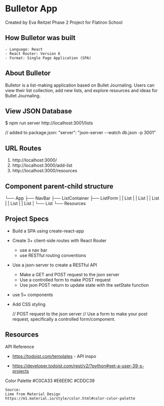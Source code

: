 # Bulletor App
  Created by Eva Reitzel
  Phase 2 Project for Flatiron School

  ## How Bulletor was built
    - Language: React
    - React Router: Version 6
    - Format: Single Page Application (SPA) 

## About Bulletor
  Bulletor is a list-making application based on Bullet Journaling. Users can view their list collection, add new lists, and explore resources and ideas for Bullet Journaling.

## View JSON Database
  $ npm run server
  http://localhost:3001/lists

  // added to package.json:
    "server": "json-server --watch db.json -p 3001"

## URL Routes
  1. http://localhost:3000/
  2. http://localhost:3000/add-list
  3. http://localhost:3000/resources


## Component parent-child structure

  └── App
    ├── NavBar
    ├── ListContainer
    ├── ListForm
    |   |   List
    |   |   List
    |   |   List
    |   |   List
    |   |   List
    |   └── List
    └── Resources

## Project Specs
- Build a SPA using create-react-app
- Create 3+ client-side routes with React Router
  - use a nav bar
  - use RESTful routing conventions
- Use a json-server to create a RESTful API
  - Make a GET and POST request to the json server
  - Use a controlled form to make POST request
  - Use json POST return to update state with the setState function 
- use 5+ components
- Add CSS styling


  // POST request to the json server
  // Use a form to make your post request, specifically a controlled form/component.

## Resources
  API Reference

  - https://todoist.com/templates - API inspo

  - https://developer.todoist.com/rest/v2/?python#get-a-user-39-s-projects


  Color Palette
    #C0CA33
    #E6EE9C
    #CDDC39

    Source:
    Lime from Material Design
    https://m1.material.io/style/color.html#color-color-palette  